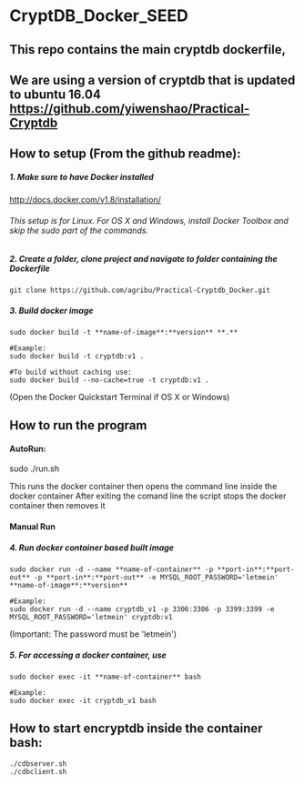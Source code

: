 # CryptDB_Docker_SEED

## This repo contains the main cryptdb dockerfile, 
## We are using a version of cryptdb that is updated to ubuntu 16.04 https://github.com/yiwenshao/Practical-Cryptdb

## How to setup (From the github readme):

##### 1. Make sure to have Docker installed

http://docs.docker.com/v1.8/installation/

###### This setup is for Linux. For OS X and Windows, install Docker Toolbox and skip the sudo part of the commands.

##### 2. Create a folder, clone project and navigate to folder containing the Dockerfile

    git clone https://github.com/agribu/Practical-Cryptdb_Docker.git

##### 3. Build docker image

    sudo docker build -t **name-of-image**:**version** **.**

    #Example:
    sudo docker build -t cryptdb:v1 .
    
    #To build without caching use:
    sudo docker build --no-cache=true -t cryptdb:v1 .

(Open the Docker Quickstart Terminal if OS X or Windows)


## How to run the program

#### AutoRun:

sudo ./run.sh

This runs the docker container then opens the command line inside the docker container
After exiting the comand line the script stops the docker container then removes it

#### Manual Run

##### 4. Run docker container based built image

    sudo docker run -d --name **name-of-container** -p **port-in**:**port-out** -p **port-in**:**port-out** -e MYSQL_ROOT_PASSWORD='letmein' **name-of-image**:**version**

    #Example:
    sudo docker run -d --name cryptdb_v1 -p 3306:3306 -p 3399:3399 -e MYSQL_ROOT_PASSWORD='letmein' cryptdb:v1

(Important: The password must be 'letmein')

##### 5. For accessing a docker container, use

    sudo docker exec -it **name-of-container** bash

    #Example:
    sudo docker exec -it cryptdb_v1 bash



## How to start encryptdb inside the container bash:

```
./cdbserver.sh
./cdbclient.sh
```
